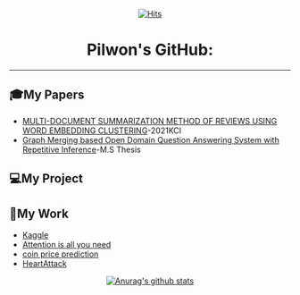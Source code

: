 <div align=center>
  
[![Hits](https://hits.seeyoufarm.com/api/count/incr/badge.svg?url=https%3A%2F%2Fgithub.com%2FFeelOneE&count_bg=%2379C83D&title_bg=%23555555&icon=&icon_color=%23E7E7E7&title=hits&edge_flat=false)](https://hits.seeyoufarm.com)

# Pilwon's GitHub:
</div>   

---

## 🎓My Papers
* [MULTI-DOCUMENT SUMMARIZATION METHOD OF REVIEWS USING WORD EMBEDDING CLUSTERING](http://ktsde.kips.or.kr/digital-library/25127)-2021KCI
* [Graph Merging based Open Domain Question Answering System with Repetitive Inference](https://github.com/FeelOneE/Graph-Merging-based-Open-Domain-Question-Answering-System-with-Repetitive-Inference)-M.S Thesis

## 💻My Project


## 📖My Work   
* [Kaggle](https://github.com/FeelOneE/Kaggle_study)
* [Attention is all you need](https://github.com/FeelOneE/Attention-is-all-you-need-pwlee)
* [coin price prediction](https://github.com/FeelOneE/price_prediction)
* [HeartAttack](https://github.com/FeelOneE/HeartAttack)


<div align=center>

[![Anurag's github stats](https://github-readme-stats.vercel.app/api?username=FeelOneE)](https://github.com/anuraghazra/github-readme-stats)   


</div>
